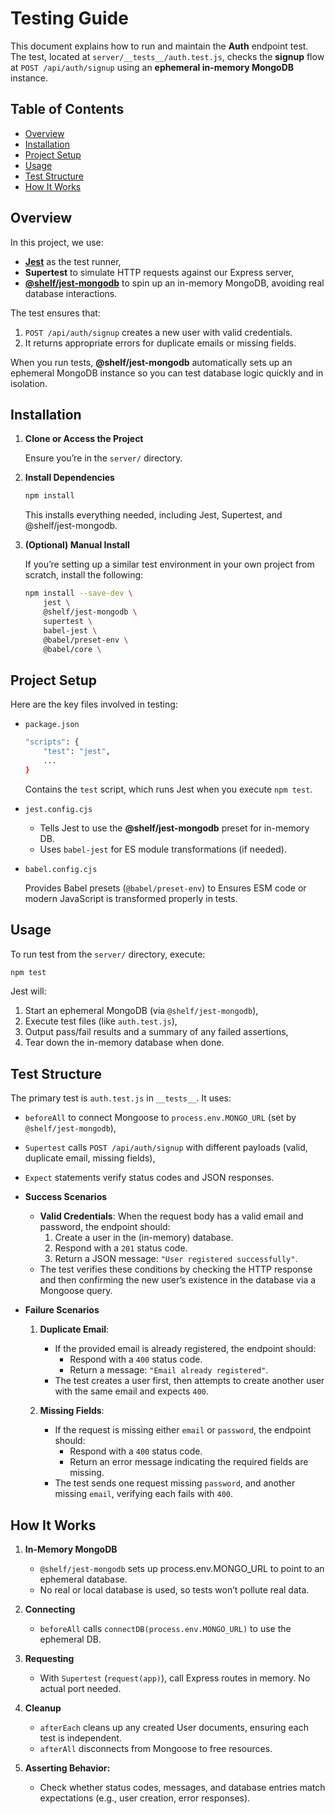 # Testing Guide

This document explains how to run and maintain the **Auth** endpoint test.
The test, located at `server/__tests__/auth.test.js`, checks the **signup** flow at
`POST /api/auth/signup` using an **ephemeral in-memory MongoDB** instance.

## Table of Contents

- [Overview](#overview)
- [Installation](#installation)
- [Project Setup](#project-setup)
- [Usage](#usage)
- [Test Structure](#test-structure)
- [How It Works](#how-it-works)

## Overview

In this project, we use:

- **[Jest](https://jestjs.io/docs/getting-started)** as the test runner,
- **Supertest** to simulate HTTP requests against our Express server,
- **[@shelf/jest-mongodb](https://jestjs.io/docs/mongodb)** to spin up an in-memory MongoDB, avoiding real database interactions.

The test ensures that:

1. `POST /api/auth/signup` creates a new user with valid credentials.
2. It returns appropriate errors for duplicate emails or missing fields.

When you run tests, **@shelf/jest-mongodb** automatically sets up an ephemeral MongoDB instance so you can test database logic quickly and in isolation.

## Installation

1. **Clone or Access the Project**

   Ensure you’re in the `server/` directory.

2. **Install Dependencies**

   ```bash
   npm install
   ```

   This installs everything needed, including Jest, Supertest, and @shelf/jest-mongodb.

3. **(Optional) Manual Install**

   If you’re setting up a similar test environment in your own project from scratch, install the following:

   ```bash
   npm install --save-dev \
       jest \
       @shelf/jest-mongodb \
       supertest \
       babel-jest \
       @babel/preset-env \
       @babel/core \
   ```

## Project Setup

Here are the key files involved in testing:

- `package.json`

  ```bash
  "scripts": {
      "test": "jest",
      ...
  }
  ```

  Contains the `test` script, which runs Jest when you execute `npm test`.

- `jest.config.cjs`

  - Tells Jest to use the **@shelf/jest-mongodb** preset for in-memory DB.
  - Uses `babel-jest` for ES module transformations (if needed).

- `babel.config.cjs`

  Provides Babel presets (`@babel/preset-env`) to Ensures ESM code or modern JavaScript is transformed properly in tests.

## Usage

To run test from the `server/` directory, execute:

```bash
npm test
```

Jest will:

1. Start an ephemeral MongoDB (via `@shelf/jest-mongodb`),
2. Execute test files (like `auth.test.js`),
3. Output pass/fail results and a summary of any failed assertions,
4. Tear down the in-memory database when done.

## Test Structure

The primary test is `auth.test.js` in `__tests__`. It uses:

- `beforeAll` to connect Mongoose to `process.env.MONGO_URL` (set by` @shelf/jest-mongodb`),
- `Supertest` calls `POST /api/auth/signup` with different payloads (valid, duplicate email, missing fields),
- `Expect` statements verify status codes and JSON responses.
- **Success Scenarios**

  - **Valid Credentials**: When the request body has a valid email and password,
    the endpoint should:
    1. Create a user in the (in-memory) database.
    2. Respond with a `201` status code.
    3. Return a JSON message: `"User registered successfully"`.
  - The test verifies these conditions by checking the HTTP response and then confirming
    the new user’s existence in the database via a Mongoose query.

- **Failure Scenarios**

  1. **Duplicate Email**:

     - If the provided email is already registered, the endpoint should:
       - Respond with a `400` status code.
       - Return a message: `"Email already registered"`.
     - The test creates a user first, then attempts to create another user
       with the same email and expects `400`.

  2. **Missing Fields**:
     - If the request is missing either `email` or `password`, the endpoint should:
       - Respond with a `400` status code.
       - Return an error message indicating the required fields are missing.
     - The test sends one request missing `password`, and another missing `email`,
       verifying each fails with `400`.

## How It Works

1. **In-Memory MongoDB**

   - `@shelf/jest-mongodb` sets up process.env.MONGO_URL to point to an ephemeral database.
   - No real or local database is used, so tests won’t pollute real data.

2. **Connecting**

   - `beforeAll` calls `connectDB(process.env.MONGO_URL)` to use the ephemeral DB.

3. **Requesting**

   - With `Supertest` (`request(app)`), call Express routes in memory. No actual port needed.

4. **Cleanup**

   - `afterEach` cleans up any created User documents, ensuring each test is independent.
   - `afterAll` disconnects from Mongoose to free resources.

5. **Asserting Behavior:**

   - Check whether status codes, messages, and database entries match expectations (e.g., user creation, error responses).
